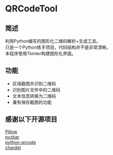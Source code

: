 # QRCodeTool
## 简述
利用Python编写的图形化二维码解析+生成工具。  
只是一个Python练手项目，代码结构并不是非常清晰。  
本程序使用Tkinter构建图形化界面。
## 功能
* 区域截图并识别二维码
* 识别图片文件中的二维码
* 文本信息转换为二维码
* 兼有保存截图的功能
## 感谢以下开源项目
[Pillow](https://github.com/python-pillow/Pillow)  
[pyzbar](https://github.com/NaturalHistoryMuseum/pyzbar)  
[python-qrcode](https://github.com/lincolnloop/python-qrcode)  
[chardet](https://github.com/chardet/chardet)
